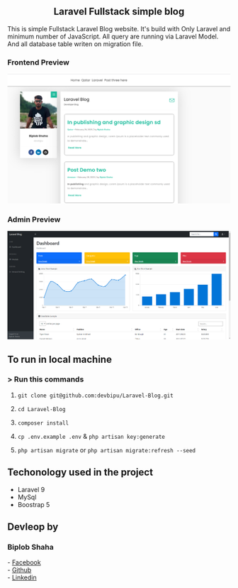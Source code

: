 <h2 align="center"> 
    Laravel Fullstack simple blog 
</h2>

<p>This is simple Fullstack Laravel Blog website. It's build with Only Laravel and minimum number of JavaScript. All query are running via Laravel Model. And all database table writen on migration file.</p>


### Frontend Preview
<img src="/preview.png">

### Admin Preview
<img src="/admin-preview.png">

## To run in local machine 

### > Run this commands 

1. `git clone git@github.com:devbipu/Laravel-Blog.git`

2. `cd Laravel-Blog`

3. `composer install`

5. `cp .env.example .env` & `php artisan key:generate`

6. `php artisan migrate` or `php artisan migrate:refresh --seed`


## Techonology used in the project
- Laravel 9
- MySql
- Boostrap 5



## Devleop by 
<h3>Biplob Shaha</h3>
- <a href="https://facebook.com/devbipu">Facebook</a><br>
- <a href="https://github.com/devbipu">Github</a><br>
- <a href="https://linkedin.com/in/devbipu">Linkedin</a><br>


